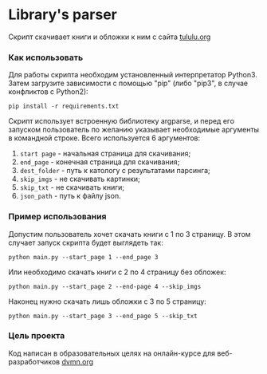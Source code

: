# Library's parser
Скрипт скачивает книги и обложки к ним с сайта [tululu.org](http://tululu.org/)

### Как использовать
Для работы скрипта необходим установленный интерпретатор Python3. Затем загрузите зависимости с помощью "pip" (либо "pip3", в случае конфликтов с Python2):  

    pip install -r requirements.txt

Скрипт использует встроенную библиотеку argparse, и перед его запуском пользователь по желанию указывает необходимые аргументы в командной строке. Всего используется 6 аргументов:
1) `start page` - начальная страница для скачивания;
2) `end_page` - конечная страница для скачивания;
3) `dest_folder` - путь к катологу с результатами парсинга;
4) `skip_imgs` - не скачивать картинки;
5) `skip_txt` - не скачивать книги;
6) `json_path` - путь к файлу json.

### Пример использования
Допустим пользователь хочет скачать книги с 1 по 3 страницу. В этом случает запуск скрипта будет выглядеть так:    

    python main.py --start_page 1 --end_page 3

Или необходимо скачать книги с 2 по 4 страницу без обложек:   

    python main.py --start_page 2 --end-page 4 --skip_imgs

Наконец нужно скачать лишь обложки с 3 по 5 страницу:    

    python main.py --start_page 3 --end_page 5 --skip_txt

### Цель проекта
Код написан в образовательных целях на онлайн-курсе для веб-разработчиков [dvmn.org](https://dvmn.org)
